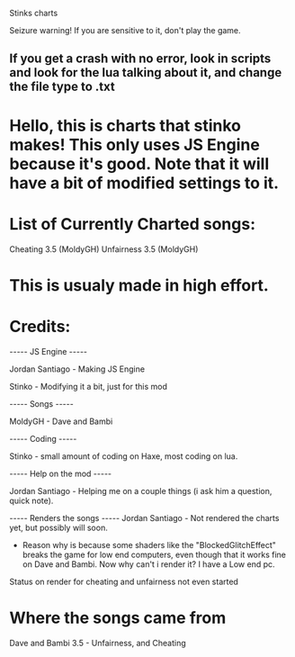 Stinks charts

Seizure warning! If you are sensitive to it, don't play the game.

If you get a crash with no error, look in scripts and look for the lua talking about it, and change the file type to .txt
---------------------------------------------------
# Hello, this is charts that stinko makes! This only uses JS Engine because it's good. Note that it will have a bit of modified settings to it.

# List of Currently Charted songs:
Cheating 3.5 (MoldyGH)
Unfairness 3.5 (MoldyGH)

# This is usualy made in high effort.

# Credits:

----- JS Engine -----

Jordan Santiago - Making JS Engine

Stinko - Modifying it a bit, just for this mod

----- Songs -----

MoldyGH - Dave and Bambi

----- Coding -----

Stinko - small amount of coding on Haxe, most coding on lua.

----- Help on the mod -----

Jordan Santiago - Helping me on a couple things (i ask him a question, quick note). 

----- Renders the songs -----
Jordan Santiago - Not rendered the charts yet, but possibly will soon.
 - Reason why is because some shaders like the "BlockedGlitchEffect" breaks the game for low end computers, even though that it works fine on Dave and Bambi. Now why can't i render it? I have a Low end pc.

Status on render for cheating and unfairness
not even started




# Where the songs came from
Dave and Bambi 3.5 - Unfairness, and Cheating
